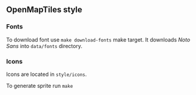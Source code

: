 ## OpenMapTiles style

### Fonts

To download font use `make download-fonts` make target. 
It downloads _Noto Sans_ into `data/fonts` directory.

### Icons

Icons are located in `style/icons`.

To generate sprite run `make `
